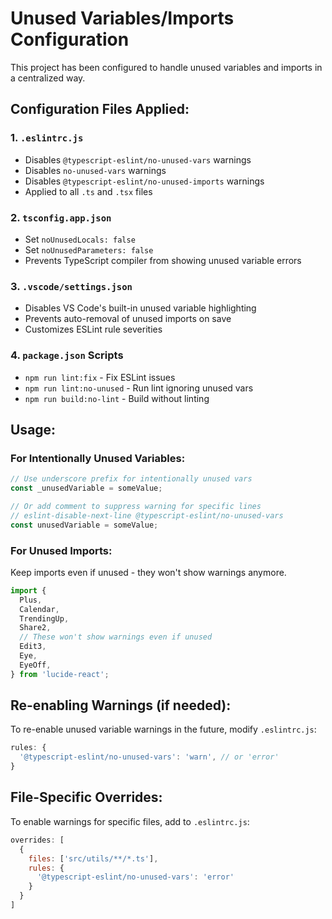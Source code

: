 # Unused Variables/Imports Configuration

This project has been configured to handle unused variables and imports in a centralized way.

## Configuration Files Applied:

### 1. `.eslintrc.js`
- Disables `@typescript-eslint/no-unused-vars` warnings
- Disables `no-unused-vars` warnings  
- Disables `@typescript-eslint/no-unused-imports` warnings
- Applied to all `.ts` and `.tsx` files

### 2. `tsconfig.app.json`
- Set `noUnusedLocals: false`
- Set `noUnusedParameters: false`
- Prevents TypeScript compiler from showing unused variable errors

### 3. `.vscode/settings.json`
- Disables VS Code's built-in unused variable highlighting
- Prevents auto-removal of unused imports on save
- Customizes ESLint rule severities

### 4. `package.json` Scripts
- `npm run lint:fix` - Fix ESLint issues
- `npm run lint:no-unused` - Run lint ignoring unused vars
- `npm run build:no-lint` - Build without linting

## Usage:

### For Intentionally Unused Variables:
```typescript
// Use underscore prefix for intentionally unused vars
const _unusedVariable = someValue;

// Or add comment to suppress warning for specific lines
// eslint-disable-next-line @typescript-eslint/no-unused-vars
const unusedVariable = someValue;
```

### For Unused Imports:
Keep imports even if unused - they won't show warnings anymore.

```typescript
import { 
  Plus, 
  Calendar, 
  TrendingUp, 
  Share2, 
  // These won't show warnings even if unused
  Edit3, 
  Eye, 
  EyeOff,
} from 'lucide-react';
```

## Re-enabling Warnings (if needed):

To re-enable unused variable warnings in the future, modify `.eslintrc.js`:

```javascript
rules: {
  '@typescript-eslint/no-unused-vars': 'warn', // or 'error'
}
```

## File-Specific Overrides:

To enable warnings for specific files, add to `.eslintrc.js`:

```javascript
overrides: [
  {
    files: ['src/utils/**/*.ts'],
    rules: {
      '@typescript-eslint/no-unused-vars': 'error'
    }
  }
]
```
